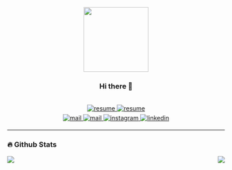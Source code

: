 <div id="header" align="center">
  <img src="https://user-images.githubusercontent.com/55950561/220385308-1bd6c09b-6995-4ae9-87d9-3ef843d82098.jpg" width=150px/>
</div>

### <div align="center">Hi there :wave: </div>  

<br/>

<div align="center">
<a href="https://pyh-dotcom.notion.site/4f21912ce36c4714b585975d7487fdc3" target="_blank">
<img src=https://img.shields.io/badge/포트폴리오-e9f0f7 alt=resume style="margin-bottom: 5px;" />
</a>
<a href="https://pyh-dotcom.notion.site/Park-Yehan-f928ed9c8700405888b653015c08d078" target="_blank">
<img src=https://img.shields.io/badge/C.V.-e9f0f7 alt=resume style="margin-bottom: 5px;" />
</a>
</div>  

<div align="center">
<a href="mailto:parkyehan2060@gmail.com" target="_blank">
<img src=https://img.shields.io/badge/Gmail-d14836?style=for-the-badge&logo=Gmail&logoColor=white alt=mail style="margin-bottom: 5px;" />
</a>
<a href="https://velog.io/@pyh-dotcom" target="_blank">
<img src=https://img.shields.io/badge/Blog-20C997?style=for-the-badge&logo=Velog&logoColor=white alt=mail style="margin-bottom: 5px;" />
</a>
<a href="https://instagram.com/ssafycial._.hani" target="_blank">
<img src=https://img.shields.io/badge/instagram-%23000000.svg?&style=for-the-badge&logo=instagram&logoColor=white alt=instagram style="margin-bottom: 5px;" />
</a>
<a href="https://linkedin.com/in/ye-han-park-2924241b7" target="_blank">
<img src=https://img.shields.io/badge/linkedin-%231E77B5.svg?&style=for-the-badge&logo=linkedin&logoColor=white alt=linkedin style="margin-bottom: 5px;" />
</a>
</div>
<div align="center">
</div>  

---

### :fire: Github Stats  

<img src="https://github-readme-stats.vercel.app/api?username=develop-hani&show_icons=true&count_private=true&hide_border=true" align="left" />
<img src="https://github-readme-stats.vercel.app/api/top-langs/?username=develop-hani" align="right" />


<!--
### 👨‍💻 About Me
I'm Yehan, a backend developer from Korea.
- 🔭 I’m currently enrolled at [SSAFY](https://www.ssafy.com/ksp/jsp/swp/swpMain.jsp).  

- 🌱 I’m currently learning Java and Spring Boot.
---

### :muscle: My Skill Set  
<table ><tr><td valign="top" width="33%">

### Frontend  
<div align="center">  
<a href="https://www.w3schools.com/css/" target="_blank"><img style="margin: 10px" src="https://profilinator.rishav.dev/skills-assets/css3-original-wordmark.svg" alt="CSS3" height="50" /></a>  
<a href="https://en.wikipedia.org/wiki/HTML5" target="_blank"><img style="margin: 10px" src="https://profilinator.rishav.dev/skills-assets/html5-original-wordmark.svg" alt="HTML5" height="50" /></a>  
<a href="https://vuejs.org/" target="_blank"><img style="margin: 10px" src="https://profilinator.rishav.dev/skills-assets/vuejs-original-wordmark.svg" alt="Vue.js" height="50" /></a>  
</div>

</td><td valign="top" width="33%">



### Backend  
<div align="center">  
<a href="https://www.cprogramming.com/" target="_blank"><img style="margin: 10px" src="https://profilinator.rishav.dev/skills-assets/c-original.svg" alt="C" height="50" /></a>  
<a href="https://www.cplusplus.com/" target="_blank"><img style="margin: 10px" src="https://profilinator.rishav.dev/skills-assets/cplusplus-original.svg" alt="C++" height="50" /></a>  
<a href="https://www.java.com/" target="_blank"><img style="margin: 10px" src="https://profilinator.rishav.dev/skills-assets/java-original-wordmark.svg" alt="Java" height="50" /></a>  
<a href="https://docs.spring.io/spring-framework/docs/3.0.x/reference/expressions.html#:~:text=The%20Spring%20Expression%20Language%20(SpEL,and%20basic%20string%20templating%20functionality." target="_blank"><img style="margin: 10px" src="https://profilinator.rishav.dev/skills-assets/springio-icon.svg" alt="Spring" height="50" /></a>  
<a href="https://www.mysql.com/" target="_blank"><img style="margin: 10px" src="https://profilinator.rishav.dev/skills-assets/mysql-original-wordmark.svg" alt="MySQL" height="50" /></a>  
<a href="https://www.nginx.com/" target="_blank"><img style="margin: 10px" src="https://profilinator.rishav.dev/skills-assets/nginx-original.svg" alt="Nginx" height="50" /></a>  
</div>

</td><td valign="top" width="33%">



### DevOps  
<div align="center">  
<a href="https://github.com/" target="_blank"><img style="margin: 10px" src="https://profilinator.rishav.dev/skills-assets/git-scm-icon.svg" alt="Git" height="50" /></a>  
<a href="https://aws.amazon.com/" target="_blank"><img style="margin: 10px" src="https://profilinator.rishav.dev/skills-assets/amazonwebservices-original-wordmark.svg" alt="AWS" height="50" /></a>  
<a href="https://www.docker.com/" target="_blank"><img style="margin: 10px" src="https://profilinator.rishav.dev/skills-assets/docker-original-wordmark.svg" alt="Docker" height="50" /></a>  
<a href="https://www.jenkins.io/" target="_blank"><img style="margin: 10px" src="https://profilinator.rishav.dev/skills-assets/jenkins-icon.svg" alt="Jenkins" height="50" /></a>  
</div>

</td></tr></table>  

- 🔭 I’m currently working on ...
- 🌱 I’m currently learning ...
- 👯 I’m looking to collaborate on ...
- 🤔 I’m looking for help with ...
- 💬 Ask me about ...
- 📫 How to reach me: ...
- 😄 Pronouns: ...
- ⚡ Fun fact: ...
-->
